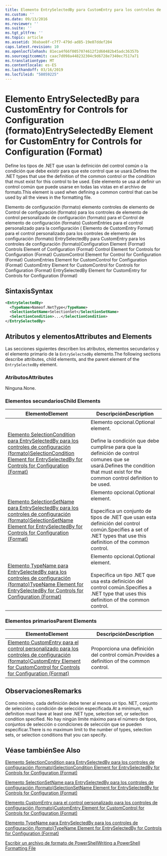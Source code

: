 ```yaml
---
title: Elemento EntrySelectedBy para CustomEntry para los controles de configuración (formato) | Microsoft Docs
ms.custom: ''
ms.date: 09/13/2016
ms.reviewer: ''
ms.suite: ''
ms.tgt_pltfrm: ''
ms.topic: article
ms.assetid: 30abae8f-c7f7-479d-ad85-19e07ddef204
caps.latest.revision: 10
ms.openlocfilehash: 81eca4f66f0057074612f2d60482b45adc36357b
ms.sourcegitcommit: caac7d098a448232304c9d6728e7340ec7517a71
ms.translationtype: MT
ms.contentlocale: es-ES
ms.lasthandoff: 03/16/2019
ms.locfileid: "58059225"
---
```

# <a name="entryselectedby-element-for-customentry-for-controls-for-configuration-format"></a><span data-ttu-id="563f8-102">Elemento EntrySelectedBy para CustomEntry for Controls for Configuration (formato)</span><span class="sxs-lookup"><span data-stu-id="563f8-102">EntrySelectedBy Element for CustomEntry for Controls for Configuration (Format)</span></span>

<span data-ttu-id="563f8-103">Define los tipos de .NET que usan la definición del control común o la condición que debe existir para que este control que se usará.</span><span class="sxs-lookup"><span data-stu-id="563f8-103">Defines the .NET types that use the definition of the common control or the condition that must exist for this control to be used.</span></span> <span data-ttu-id="563f8-104">Este elemento se usa al definir un control común que puede usarse en todas las vistas en el archivo de formato.</span><span class="sxs-lookup"><span data-stu-id="563f8-104">This element is used when defining a common control that can be used by all the views in the formatting file.</span></span>

<span data-ttu-id="563f8-105">Elemento de configuración (formato) elemento controles de elemento de Control de configuración (formato) para los controles de elemento de control personalizado de configuración (formato) para el Control de elemento de configuración (formato) CustomEntries para el control personalizado para la configuración ( Elemento de CustomEntry Format) para el control personalizado para los controles de elemento de configuración (formato) EntrySelectedBy para CustomEntry para los controles de configuración (formato)</span><span class="sxs-lookup"><span data-stu-id="563f8-105">Configuration Element (Format) Controls Element of Configuration (Format) Control Element for Controls for Configuration (Format) CustomControl Element for Control for Configuration (Format) CustomEntries Element for CustomControl for Configuration (Format) CustomEntry Element for CustomControl for Controls for Configuration (Format) EntrySelectedBy Element for CustomEntry for Controls for Configuration (Format)</span></span>

## <a name="syntax"></a><span data-ttu-id="563f8-106">Sintaxis</span><span class="sxs-lookup"><span data-stu-id="563f8-106">Syntax</span></span>

```xml
<EntrySelectedBy>
  <TypeName>Nameof.NetType</TypeName>
  <SelectionSetName>SelectionSet</SelectionSetName>
  <SelectionCondition>...</SelectionCondition>
</EntrySelectedBy>
```

## <a name="attributes-and-elements"></a><span data-ttu-id="563f8-107">Atributos y elementos</span><span class="sxs-lookup"><span data-stu-id="563f8-107">Attributes and Elements</span></span>

<span data-ttu-id="563f8-108">Las secciones siguientes describen los atributos, elementos secundarios y el elemento primario de la `EntrySelectedBy` elemento.</span><span class="sxs-lookup"><span data-stu-id="563f8-108">The following sections describe attributes, child elements, and the parent element of the `EntrySelectedBy` element.</span></span>

### <a name="attributes"></a><span data-ttu-id="563f8-109">Atributos</span><span class="sxs-lookup"><span data-stu-id="563f8-109">Attributes</span></span>

<span data-ttu-id="563f8-110">Ninguna.</span><span class="sxs-lookup"><span data-stu-id="563f8-110">None.</span></span>

### <a name="child-elements"></a><span data-ttu-id="563f8-111">Elementos secundarios</span><span class="sxs-lookup"><span data-stu-id="563f8-111">Child Elements</span></span>

|<span data-ttu-id="563f8-112">Elemento</span><span class="sxs-lookup"><span data-stu-id="563f8-112">Element</span></span>|<span data-ttu-id="563f8-113">Descripción</span><span class="sxs-lookup"><span data-stu-id="563f8-113">Description</span></span>|
|-------------|-----------------|
|[<span data-ttu-id="563f8-114">Elemento SelectionCondition para EntrySelectedBy para los controles de configuración (formato)</span><span class="sxs-lookup"><span data-stu-id="563f8-114">SelectionCondition Element for EntrySelectedBy for Controls for Configuration (Format)</span></span>](./selectioncondition-element-for-entryselectedby-for-controls-for-configuration-format.md)|<span data-ttu-id="563f8-115">Elemento opcional.</span><span class="sxs-lookup"><span data-stu-id="563f8-115">Optional element.</span></span><br /><br /> <span data-ttu-id="563f8-116">Define la condición que debe cumplirse para que la definición de control comunes que se usará.</span><span class="sxs-lookup"><span data-stu-id="563f8-116">Defines the condition that must exist for the common control definition to be used.</span></span>|
|[<span data-ttu-id="563f8-117">Elemento SelectionSetName para EntrySelectedBy para los controles de configuración (formato)</span><span class="sxs-lookup"><span data-stu-id="563f8-117">SelectionSetName Element for EntrySelectedBy for Controls for Configuration (Format)</span></span>](./selectionsetname-element-for-selectioncondition-for-controls-for-configuration-format.md)|<span data-ttu-id="563f8-118">Elemento opcional.</span><span class="sxs-lookup"><span data-stu-id="563f8-118">Optional element.</span></span><br /><br /> <span data-ttu-id="563f8-119">Especifica un conjunto de tipos de .NET que usan esta definición del control común.</span><span class="sxs-lookup"><span data-stu-id="563f8-119">Specifies a set of .NET types that use this definition of the common control.</span></span>|
|[<span data-ttu-id="563f8-120">Elemento TypeName para EntrySelectedBy para los controles de configuración (formato)</span><span class="sxs-lookup"><span data-stu-id="563f8-120">TypeName Element for EntrySelectedBy for Controls for Configuration (Format)</span></span>](./typename-element-for-entryselectedby-for-controls-for-configuration-format.md)|<span data-ttu-id="563f8-121">Elemento opcional.</span><span class="sxs-lookup"><span data-stu-id="563f8-121">Optional element.</span></span><br /><br /> <span data-ttu-id="563f8-122">Especifica un tipo .NET que usa esta definición del control común.</span><span class="sxs-lookup"><span data-stu-id="563f8-122">Specifies a .NET type that uses this definition of the common control.</span></span>|

### <a name="parent-elements"></a><span data-ttu-id="563f8-123">Elementos primarios</span><span class="sxs-lookup"><span data-stu-id="563f8-123">Parent Elements</span></span>

|<span data-ttu-id="563f8-124">Elemento</span><span class="sxs-lookup"><span data-stu-id="563f8-124">Element</span></span>|<span data-ttu-id="563f8-125">Descripción</span><span class="sxs-lookup"><span data-stu-id="563f8-125">Description</span></span>|
|-------------|-----------------|
|[<span data-ttu-id="563f8-126">Elemento CustomEntry para el control personalizado para los controles de configuración (formato)</span><span class="sxs-lookup"><span data-stu-id="563f8-126">CustomEntry Element for CustomControl for Controls for Configuration (Format)</span></span>](./customentry-element-for-customcontrol-for-controls-for-configuration-format.md)|<span data-ttu-id="563f8-127">Proporciona una definición del control común.</span><span class="sxs-lookup"><span data-stu-id="563f8-127">Provides a definition of the common control.</span></span>|

## <a name="remarks"></a><span data-ttu-id="563f8-128">Observaciones</span><span class="sxs-lookup"><span data-stu-id="563f8-128">Remarks</span></span>

<span data-ttu-id="563f8-129">Como mínimo, cada definición debe tener al menos un tipo. NET, conjunto de selección o condición de selección especificada.</span><span class="sxs-lookup"><span data-stu-id="563f8-129">At a minimum, each definition must have at least one .NET type, selection set, or selection condition specified.</span></span> <span data-ttu-id="563f8-130">No hay ningún límite máximo para el número de tipos, conjuntos de selección o condiciones de selección que se pueden especificar.</span><span class="sxs-lookup"><span data-stu-id="563f8-130">There is no maximum limit to the number of types, selection sets, or selection conditions that you can specify.</span></span>

## <a name="see-also"></a><span data-ttu-id="563f8-131">Véase también</span><span class="sxs-lookup"><span data-stu-id="563f8-131">See Also</span></span>

[<span data-ttu-id="563f8-132">Elemento SelectionCondition para EntrySelectedBy para los controles de configuración (formato)</span><span class="sxs-lookup"><span data-stu-id="563f8-132">SelectionCondition Element for EntrySelectedBy for Controls for Configuration (Format)</span></span>](./selectioncondition-element-for-entryselectedby-for-controls-for-configuration-format.md)

[<span data-ttu-id="563f8-133">Elemento SelectionSetName para EntrySelectedBy para los controles de configuración (formato)</span><span class="sxs-lookup"><span data-stu-id="563f8-133">SelectionSetName Element for EntrySelectedBy for Controls for Configuration (Format)</span></span>](./selectionsetname-element-for-selectioncondition-for-controls-for-configuration-format.md)

[<span data-ttu-id="563f8-134">Elemento CustomEntry para el control personalizado para los controles de configuración (formato)</span><span class="sxs-lookup"><span data-stu-id="563f8-134">CustomEntry Element for CustomControl for Controls for Configuration (Format)</span></span>](./customentry-element-for-customcontrol-for-controls-for-configuration-format.md)

[<span data-ttu-id="563f8-135">Elemento TypeName para EntrySelectedBy para los controles de configuración (formato)</span><span class="sxs-lookup"><span data-stu-id="563f8-135">TypeName Element for EntrySelectedBy for Controls for Configuration (Format)</span></span>](./typename-element-for-selectioncondition-for-controls-for-configuration-format.md)

[<span data-ttu-id="563f8-136">Escribir un archivo de formato de PowerShell</span><span class="sxs-lookup"><span data-stu-id="563f8-136">Writing a PowerShell Formatting File</span></span>](./writing-a-powershell-formatting-file.md)
